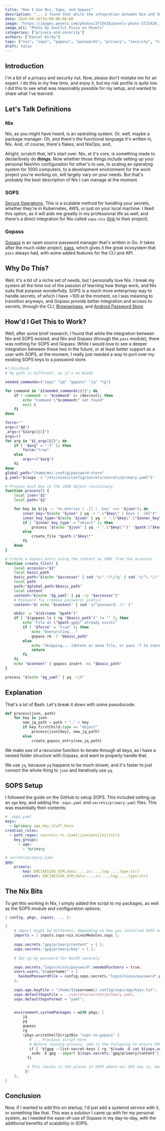 ```yaml
---
title: "How I Use Nix, Sops, and Gopass"
description: "... I found that while the integration between Nix and SOPS existed, and Nix and Gopass ... there was nothing for SOPS and Gopass."
date: 2024-04-16T14:00:00-06:00
image: "https://images.pexels.com/photos/3715428/pexels-photo-3715428.jpeg"
image_alt: "Photo by Soulful Pizza on Pexels"
categories: ["privacy-and-security"]
authors: ["Kaniel Kirby"]
tags: ["nix", "sops", "gopass", "passwords", "privacy", "security", "nixos", "integrations", "aws", "secrets"]
draft: false
---
```



## Introduction

I'm a bit of a privacy and security nut. Now, please don't mistake me for an expert. I do this in my free time, and enjoy it, but my risk profile is quite low. I did this to see what was reasonably possible for my setup, and wanted to share what I've learned.

## Let's Talk Definitions

### Nix

Nix, as you might have heard, is an operating system. Or, well, maybe a package manager. Oh, and there's the functional language it's written in, Nix. And, of course, there's flakes, and NixOps, and..

Alright, scratch that, let's start over. Nix, at it's core, is something made to declaritively do ***things***. Now whether those things include setting up your personal NeoVim configuration for other's to use, to scaling an operating system for 1000 computers, to a development environment for the work project you're working on, will largely vary on your needs. But that's probably the best description of Nix I can manage at the moment.

### SOPS

[Secure Operations](https://github.com/getsops/sops). This is a scalable method for handling your secrets, whether they're in Kubernetes, AWS, or just on your local machine. I liked this option, as it will aide me greatly in my professional life as well, and there's a direct integration for Nix called `sops-nix` ([link](https://github.com/Mic92/sops-nix) to their project).

### Gopass

[Gopass](https://github.com/gopasspw/gopass) is an open source password manager that's written in Go. It takes after the much older project, [pass](https://passwordstore.org), which gives it the great ecosystem that `pass` always had, with some added features for the CLI and API.

## Why Do This?

Well, it's a bit of a niche set of needs, but I personally love Nix. I break my system all the time out of the passion of learning how things work, and Nix suits that purpose wonderfully. SOPS is a much more enterprisey way to handle secrets, of which I have ~100 at the moment, so I was meaning to transition anyways, and Gopass provide better integration and access to secrets, through the CLI, [Browserpass](https://github.com/browserpass/browserpass-extension), and [Android Password Store](https://github.com/android-password-store/Android-Password-Store).

## How'd I Get This to Work?

Well, after some brief research, I found that while the integration between Nix and SOPS existed, and Nix and Gopass (through the `pass` module), there was nothing for SOPS and Gopass. While I would love to see a deeper integration between these two in the future, or at least better support as a user with SOPS, at the moment, I really just needed a way to port over my existing SOPS keys to a password store.

```bash
#!/bin/bash
# My path is different, as it's on NixOS

needed_commands=("sops" "yq" "gopass" "jq" "rg")

for command in "${needed_commands[@]}"; do
    if ! command -v "$command" &> /dev/null; then
        echo "Command \"$command\" not found"
        exit 1
    fi
done

force=""
args=("$@")
_args=("${args[@]}")
args=()
for arg in "${_args[@]}"; do
    if [ "$arg" = "-f" ]; then
        force="true"
    else
        args+=("$arg")
    fi
done
global_path="/home/mx/.config/password-store"
g_yaml="$(sops -d "/etc/nixos/config/secrets/secrets/primary.yaml")"

# Process each key in the JSON object recursively
function process() {
    local json="$1"
    local path="$2"

    for key in $(jq -r 'to_entries | .[] | .key' <<< "$json"); do
        inner_key="$(echo "$json" | yq -r ".\"$key\" | keys | .[0]")"
        inner_key_type="$(echo "$json" | yq -r ".\"$key\".\"$inner_key\" | type")"
        if [ "$inner_key_type" = "object" ]; then
            process "$(echo "$json" | yq -r ".\"$key\"")" "$path.\"$key\""
        else
            create_file "$path.\"$key\""
        fi
    done
}

# Create a Gopass entry using the content as YAML from the accessor
function create_file() {
    local accessor="$1"
    local basic_path
    basic_path="$(echo "$accessor" | sed 's/"."/\//g' | sed 's/^\."//' | sed 's/"$//')"
    local path
    path="$global_path/$basic_path"
    local content
    content="$(echo "$g_yaml" | yq -ry "$accessor")"
    # Password fix (remove password: prefix)
    content="$( echo "$content" | sed 's/^password: //' )"

    mkdir -p "$(dirname "$path")"
    if [ "$(gopass ls | rg "$basic_path")" != "" ]; then
        echo "File at \"$path.gpg\" already exists"
        if [ "$force" = "true" ]; then
            echo "Overwriting..."
            gopass rm -f "$basic_path"
        else
            echo "Skipping... (delete or move file, or pass -f to overwrite ALL files)"
            return
        fi
    fi
    echo "$content" | gopass insert -ma "$basic_path"
}

process "$(echo "$g_yaml" | yq -rj)"
```

## Explanation

That's a lot of Bash. Let's break it down with some pseudocode:

```py
def process(json, path) 
    for key in json 
        new_jq_path = path + "." + key
        if key.firstChild.type == "object" 
            process(json[key], new_jq_path)
        else
            create_gopass_entry(new_jq_path)
```

We make use of a recursive function to iterate through all keys, as I have a nested folder structure with Gopass, and want to properly handle that.

We use `jq`, because `yq` happens to be much slower, and it's faster to just convert the whole thing to `json` and iteratively use `yq`.

## SOPS Setup

I followed the guide on the GitHub to setup SOPS. This included setting up an `age` key, and adding the `.sops.yaml` and `secrets/primary.yaml` files. This was essentially their contents:

```yaml
# .sops.yaml
keys:
  - &primary age_key_stuff_here
creation_rules:
  - path_regex: secrets/.+\.(yaml|json|env|ini|txt)$
    key_groups:
      - age:
        - *primary

# secrets/primary.yaml
gpg:
    primary:
        key: ENC[AES256_GCM,data:...,iv:...,tag:...,type:str]
        content: ENC[AES256_GCM,data:...,iv:...,tag:...,type:str]
```

## The Nix Bits

To get this working in Nix, I simply added the script to my packages, as well as the SOPS module and configuration options:

```nix
{ config, pkgs, inputs, ... }:

{
    # import might be different, depending on how you installed SOPS and Nix
    imports = [ inputs.sops-nix.nixosModules.sops ];
  
    sops.secrets."gpg/primary/content" = { };
    sops.secrets."gpg/primary/key" = { };
  
    # Set up my password for NixOS securely

    sops.secrets."login/nixos/password".neededForUsers = true;
    users.users."${username}" = {
      hashedPasswordFile = config.sops.secrets."login/nixos/password".path;
    };
  
    sops.age.keyFile = "/home/${username}/.config/sops/age/keys.txt";
    sops.defaultSopsFile = ../secrets/secrets/primary.yaml;
    sops.defaultSopsFormat = "yaml";


    environment.systemPackages = with pkgs; [
        jq
        yq
        gopass
        rg
        (pkgs.writeShellScriptBin "sops-to-gopass" {
           # ... Previous script here
           # Before running process, add in the following to ensure GPG is found
           if [ "$(gpg --list-secret-keys | rg "$(sudo -E cat ${sops.secrets."gpg/primary/key"}")" ]; then
            sudo -E gpg --import ${sops.secrets."gpg/primary/content"}
          fi

          # This checks in the places in SOPS where our GPG key is, decrypts it, and loads it in
         })
    ];
}
```

## Conclusion

Now, if I wanted to add this on startup, I'd just add a systemd service with it, or something like that. This was a solution I came up with for my personal system, as I needed the ease-of-use of Gopass in my day-to-day, with the additional benefits of scalability in SOPS.
